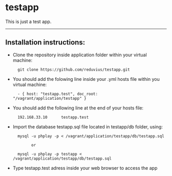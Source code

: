 # testapp
This is just a test app.

--------------------------
Installation instructions:
--------------------------
- Clone the repository inside application folder within your virtual machine:
      
        git clone https://github.com/reduvius/testapp.git

- You should add the folowing line inside your .yml hosts file within you virtual machine:

        - { host: "testapp.test", doc_root: "/vagrant/application/testapp" }

- You should add the following line at the end of your hosts file:

        192.168.33.10      testapp.test

- Import the database testapp.sql file located in testapp/db folder, using:
      
        mysql -u phplay -p < /vagrant/application/testapp/db/testapp.sql

              or 

        mysql -u phplay -p testapp < /vagrant/application/testapp/db/testapp.sql

- Type testapp.test adress inside your web browser to access the app
